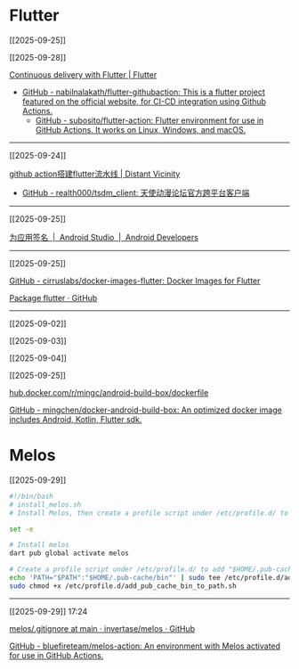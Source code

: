 # Flutter

[[2025-09-25]]

[[2025-09-28]]

[Continuous delivery with Flutter | Flutter](https://docs.flutter.dev/deployment/cd)
- [GitHub - nabilnalakath/flutter-githubaction: This is a flutter project featured on the official website, for CI-CD integration using Github Actions.](https://github.com/nabilnalakath/flutter-githubaction#)
    - [GitHub - subosito/flutter-action: Flutter environment for use in GitHub Actions. It works on Linux, Windows, and macOS.](https://github.com/subosito/flutter-action)

---

[[2025-09-24]]

[github action搭建flutter流水线 | Distant Vicinity](https://kzs.moe/blog/015-flutter-github-workflow)
- [GitHub - realth000/tsdm\_client: 天使动漫论坛官方跨平台客户端](https://github.com/realth000/tsdm_client)

---

[[2025-09-25]]

[为应用签名  |  Android Studio  |  Android Developers](https://developer.android.com/studio/publish/app-signing?hl=zh-cn)

---

[[2025-09-25]]

[GitHub - cirruslabs/docker-images-flutter: Docker Images for Flutter](https://github.com/cirruslabs/docker-images-flutter)

[Package flutter · GitHub](https://github.com/cirruslabs/docker-images-flutter/pkgs/container/flutter)

---

[[2025-09-02]]

[[2025-09-03]]

[[2025-09-04]]

[[2025-09-25]]

[hub.docker.com/r/mingc/android-build-box/dockerfile](https://hub.docker.com/r/mingc/android-build-box/dockerfile)

[GitHub - mingchen/docker-android-build-box: An optimized docker image includes Android, Kotlin, Flutter sdk.](https://github.com/mingchen/docker-android-build-box)

# Melos

[[2025-09-29]]

```bash
#!/bin/bash
# install_melos.sh
# Install Melos, then create a profile script under /etc/profile.d/ to add "$HOME/.pub-cache/bin" to your PATH.

set -e

# Install melos
dart pub global activate melos

# Create a profile script under /etc/profile.d/ to add "$HOME/.pub-cache/bin" to your PATH.
echo 'PATH="$PATH":"$HOME/.pub-cache/bin"' | sudo tee /etc/profile.d/add_pub_cache_bin_to_path.sh
sudo chmod +x /etc/profile.d/add_pub_cache_bin_to_path.sh
```

---

[[2025-09-29]] 17:24

[melos/.gitignore at main · invertase/melos · GitHub](https://github.com/invertase/melos/blob/main/.gitignore)

[GitHub - bluefireteam/melos-action: An environment with Melos activated for use in GitHub Actions.](https://github.com/bluefireteam/melos-action)

